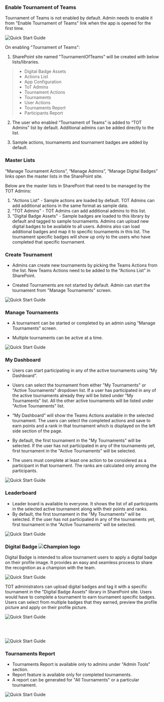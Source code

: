 ### Enable Tournament of Teams

Tournament of Teams is not enabled by default. Admin needs to enable it from "Enable Tournament of Teams" link when the app is opened for the first time.

![Quick Start Guide](../Images/FirstLoad.png) 

On enabling "Tournament of Teams": 

1. SharePoint site named "TournamentOfTeams" will be created with below lists/libraries.

> * Digital Badge Assets
> * Actions List
> * App Configuration
> * ToT Admins
> * Tournament Actions
> * Tournaments
> * User Actions
> * Tournaments Report
> * Participants Report


2. The user who enabled “Tournament of Teams” is added to “TOT Admins” list by default. Additional admins can be added directly to the list. 

3. Sample actions, tournaments and tournament badges are added by default.  


### Master Lists

“Manage Tournament Actions”, “Manage Admins”, “Manage Digital Badges” links open the master lists in the SharePoint site. 

Below are the master lists in SharePoint that need to be managed by the TOT Admins:

1. "Actions List" - Sample actions are loaded by default. TOT Admins can add additional actions in the same format as sample data.
2. "TOT Admins" - TOT Admins can add additional admins to this list.
3. "Digital Badge Assets" - Sample badges are loaded to this library by default and tagged to sample tournaments. Admins can upload new digital badges to be available to all users. Admins also can load additional badges and map it to specific tournaments in this list. The tournament specific badges will show up only to the users who have completed that specific tournament.


### Create Tournament

- Admins can create new tournaments by picking the Teams Actions from the list. New Teams Actions need to be added to the “Actions List” in SharePoint. 

- Created Tournaments are not started by default. Admin can start the tournament from "Manage Tournaments" screen.

![Quick Start Guide](../Images/CreateTournament.png) 


### Manage Tournaments 

 - A tournament can be started or completed by an admin using “Manage Tournaments” screen. 

 - Multiple tournaments can be active at a time. 

![Quick Start Guide](../Images/ManageTournament.png) 


### My Dashboard

- Users can start participating in any of the active tournaments using “My Dashboard”.  

- Users can select the tournament from either "My Tournaments" or "Active Tournaments" dropdown list. If a user has participated in any of the active tournaments already they will be listed under "My Tournaments" list. All the other active tournaments will be listed under "Active Tournaments" list.

- “My Dashboard” will show the Teams Actions available in the selected tournament. The users can select the completed actions and save to earn points and a rank in that tournament which is displayed on the left side section of the page. 

- By default, the first tournament in the "My Tournaments" will be selected. If the user has not participated in any of the tournaments yet, first tournament in the "Active Tournaments" will be selected.

- The users must complete at least one action to be considered as a participant in that tournament. The ranks are calculated only among the participants. 

![Quick Start Guide](../Images/MyDashboard.png) 


### Leaderboard

- Leader board is available to everyone. It shows the list of all participants in the selected active tournament along with their points and ranks. 
- By default, the first tournament in the "My Tournaments" will be selected. If the user has not participated in any of the tournaments yet, first tournament in the "Active Tournaments" will be selected.

![Quick Start Guide](../Images/TOTLeaderBoard.png) 


### Digital Badge ![Champion logo](../Images/Champion_small.png)
Digital Badge is intended to allow tournament users to apply a digital badge on their profile image. It provides an easy and seamless process to share the recognition as a champion with the team.
 <br/>

![Quick Start Guide](../Images/Digitalbadge.png) 

TOT administrators can upload digital badges and tag it with a specific tournament in the "Digital Badge Assets" library in SharePoint site. Users would have to complete a tournament to earn tournament specific badges. Users can select from multiple badges that they earned, preview the profile picture and apply on their profile picture.<br/>

![Quick Start Guide](../Images/MultipleBadges.png) 

<br></br>

![Quick Start Guide](../Images/ManageBadges.png) 



### Tournaments Report

- Tournaments Report is available only to admins under "Admin Tools" section.
- Report feature is available only for completed tournaments.
- A report can be generated for "All Tournaments" or a particular tournament.

![Quick Start Guide](../Images/TOTReports.png) 
